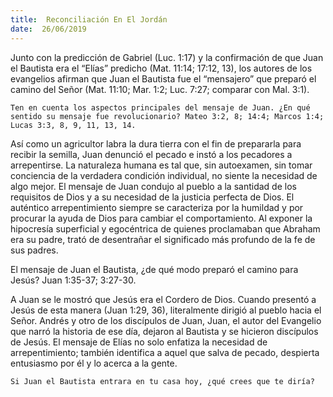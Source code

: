 ```yaml
---
title:  Reconciliación En El Jordán
date:  26/06/2019
---
```


Junto con la predicción de Gabriel (Luc. 1:17) y la confirmación de que Juan el Bautista era el “Elías” predicho (Mat. 11:14; 17:12, 13), los autores de los evangelios afirman que Juan el Bautista fue el “mensajero” que preparó el camino del Señor (Mat. 11:10; Mar. 1:2; Luc. 7:27; comparar con Mal. 3:1).

`Ten en cuenta los aspectos principales del mensaje de Juan. ¿En qué sentido su mensaje fue revolucionario? Mateo 3:2, 8; 14:4; Marcos 1:4; Lucas 3:3, 8, 9, 11, 13, 14.`

Así como un agricultor labra la dura tierra con el fin de prepararla para recibir la semilla, Juan denunció el pecado e instó a los pecadores a arrepentirse. La naturaleza humana es tal que, sin autoexamen, sin tomar conciencia de la verdadera condición individual, no siente la necesidad de algo mejor. El mensaje de Juan condujo al pueblo a la santidad de los requisitos de Dios y a su necesidad de la justicia perfecta de Dios. El auténtico arrepentimiento siempre se caracteriza por la humildad y por procurar la ayuda de Dios para cambiar el comportamiento. Al exponer la hipocresía superficial y egocéntrica de quienes proclamaban que Abraham era su padre, trató de desentrañar el significado más profundo de la fe de sus padres.

El mensaje de Juan el Bautista, ¿de qué modo preparó el camino para Jesús? Juan 1:35-37; 3:27-30.

A Juan se le mostró que Jesús era el Cordero de Dios. Cuando presentó a Jesús de esta manera (Juan 1:29, 36), literalmente dirigió al pueblo hacia el Señor. Andrés y otro de los discípulos de Juan, Juan, el autor del Evangelio que narró la historia de ese día, dejaron al Bautista y se hicieron discípulos de Jesús. El mensaje de Elías no solo enfatiza la necesidad de arrepentimiento; también identifica a aquel que salva de pecado, despierta entusiasmo por él y lo acerca a la gente.

`Si Juan el Bautista entrara en tu casa hoy, ¿qué crees que te diría?`